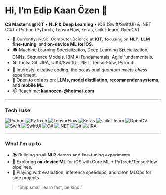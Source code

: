 # Hi, I’m Edip Kaan Özen 👋

**CS Master’s @ KIT** • **NLP & Deep Learning** • iOS (Swift/SwiftUI) & .NET (C#) • Python (PyTorch, TensorFlow, Keras, scikit-learn, OpenCV)

- 🔭 Currently: M.Sc. Computer Science at **KIT**; focusing on **NLP**, **LLM fine‑tuning**, and **on‑device ML for iOS**.  
- 🎓 Machine Learning Specialization, Deep Learning Specialization, CNNs, Sequence Models, IBM AI Fundamentals, Agile Fundamentals.
- 🛠️ Tools: Git, JIRA, UIKit/SwiftUI, .NET, TensorFlow, PyTorch.  
- 🧪 Interests: creative coding, the occasional *quantum‑meets‑chess* experiment.
- 🤝 Open to collabs on: **LLMs, model distillation, recommender systems,** and **mobile ML**.  
- 📫 Reach me: **kaanozen-@hotmail.com**

---

### Tech I use
![Python](https://img.shields.io/badge/Python-3776AB?logo=python&logoColor=white)
![PyTorch](https://img.shields.io/badge/PyTorch-EE4C2C?logo=pytorch&logoColor=white)
![TensorFlow](https://img.shields.io/badge/TensorFlow-FF6F00?logo=tensorflow&logoColor=white)
![Keras](https://img.shields.io/badge/Keras-D00000?logo=keras&logoColor=white)
![scikit-learn](https://img.shields.io/badge/scikit--learn-F7931E?logo=scikitlearn&logoColor=white)
![OpenCV](https://img.shields.io/badge/OpenCV-5C3EE8?logo=opencv&logoColor=white)
![Swift](https://img.shields.io/badge/Swift-FA7343?logo=swift&logoColor=white)
![SwiftUI](https://img.shields.io/badge/SwiftUI-0D96F6?logo=swift&logoColor=white)
![C#](https://img.shields.io/badge/C%23-239120?logo=csharp&logoColor=white)
![.NET](https://img.shields.io/badge/.NET-512BD4?logo=dotnet&logoColor=white)
![Git](https://img.shields.io/badge/Git-F05032?logo=git&logoColor=white)
![JIRA](https://img.shields.io/badge/JIRA-0052CC?logo=jira&logoColor=white)

---

### What I’m up to
- 📚 Building small **NLP** demos and fine-tuning experiments.
- 📱 Exploring **on-device ML** for iOS with Core ML + PyTorch/TensorFlow pipelines.
- 🧩 Playing with evaluation, inference speedups, and clean MLOps for side projects.

> “Ship small, learn fast, be kind.”


